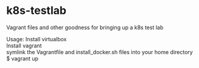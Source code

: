 # k8s-testlab  
Vagrant files and other goodness for bringing up a k8s test lab  

Usage:
Install virtualbox  
Install vagrant  
symlink the Vagrantfile and install_docker.sh files into your home directory  
$ vagrant up  

